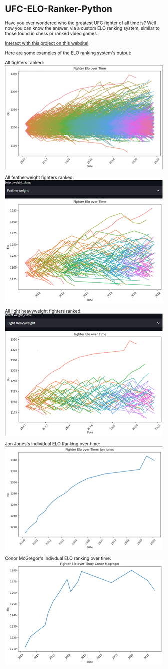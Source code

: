 ﻿# UFC-ELO-Ranker-Python
Have you ever wondered who the greatest UFC fighter of all time is? Well now you can know the answer, via a custom ELO ranking system, similar to those found in chess or ranked video games.

<a href="https://ufc-elo-ranker.streamlit.app/" target="_blank">Interact with this project on this website!</a>
<!-- target="_blank">   opens the link in a new tab -->

Here are some examples of the ELO ranking system's output:

All fighters ranked:
![allFightersGraph](allFightersGraph.png)

All featherweight fighters ranked:
![all_featherweights_graph.png](all_featherweights_graph.png)

All light heavyweight fighters ranked:
![all_light_heavyweights_graph.png](all_light_heavyweights_graph.png)

Jon Jones's individual ELO Ranking over time:
![jon_jones_elo_graph](jon_jones_elo_graph.png)

Conor McGregor's indivdual ELO ranking over time:
![conor_mcgregor_elo_graph](conor_mcgregor_elo_graph.png)
